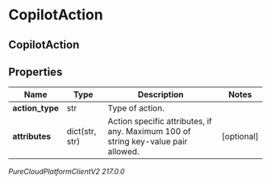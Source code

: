 # CopilotAction

## CopilotAction

## Properties

|Name | Type | Description | Notes|
|------------ | ------------- | ------------- | -------------|
| **action_type** | str | Type of action. | |
| **attributes** | dict(str, str) | Action specific attributes, if any. Maximum 100 of string key-value pair allowed. | [optional] |



_PureCloudPlatformClientV2 217.0.0_
